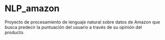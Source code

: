 # NLP_amazon
Proyecto de procesamiento de lenguaje natural sobre datos de Amazon que busca predecir la puntuación del usuario a través de su opinión del producto.
